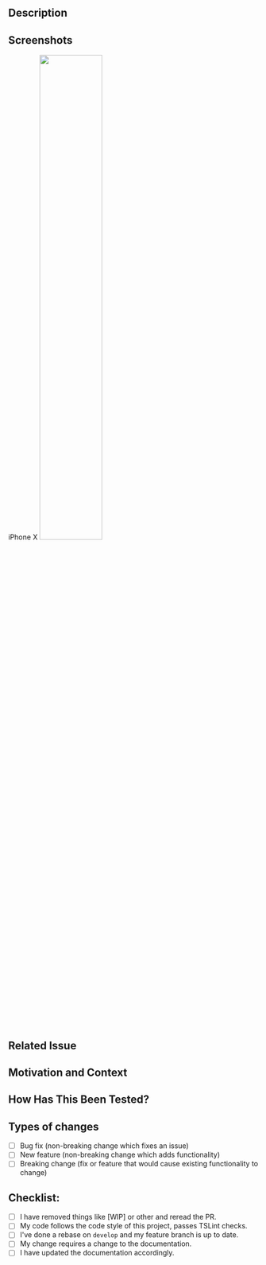 <!--- Provide a general summary of your changes in the Title above -->

## Description
<!--- Describe your changes in detail -->

## Screenshots
<!-- Add screenshots if this contains a UI related change -->
<!-- Device Name -->
<!-- <img src="" width="50%"/> -->
iPhone X
<img src="https://user-images.githubusercontent.com/4099066/78979818-bca98000-7b70-11ea-9a6d-7ba1f79c0c08.png" width="50%"/>

## Related Issue
<!--- This project only accepts pull requests related to open issues -->
<!--- If suggesting a new feature or change, please discuss it in an issue first -->
<!--- If fixing a bug, there should be an issue describing it with steps to reproduce -->
<!--- Please link to the issue here: -->

## Motivation and Context
<!--- Why is this change required? What problem does it solve? -->

## How Has This Been Tested?
<!--- Please describe in detail how you tested your changes. -->

## Types of changes
<!--- What types of changes does your code introduce? Put an `x` in all the boxes that apply: -->
- [ ] Bug fix (non-breaking change which fixes an issue)
- [ ] New feature (non-breaking change which adds functionality)
- [ ] Breaking change (fix or feature that would cause existing functionality to change)

## Checklist:
<!--- Go over all the following points, and put an `x` in all the boxes that apply. -->
<!--- If you're unsure about any of these, don't hesitate to ask. We're here to help! -->
- [ ] I have removed things like [WIP] or other and reread the PR.
- [ ] My code follows the code style of this project, passes TSLint checks.
- [ ] I've done a rebase on `develop` and my feature branch is up to date.
- [ ] My change requires a change to the documentation.
- [ ] I have updated the documentation accordingly.
